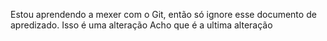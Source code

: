 Estou aprendendo a mexer com o Git, então só ignore esse documento de apredizado.
Isso é uma alteração 
Acho que é a ultima alteração
